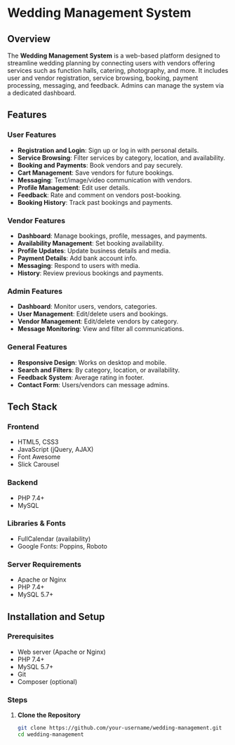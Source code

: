 # Wedding Management System

## Overview

The **Wedding Management System** is a web-based platform designed to streamline wedding planning by connecting users with vendors offering services such as function halls, catering, photography, and more. It includes user and vendor registration, service browsing, booking, payment processing, messaging, and feedback. Admins can manage the system via a dedicated dashboard.

## Features

### User Features
- **Registration and Login**: Sign up or log in with personal details.
- **Service Browsing**: Filter services by category, location, and availability.
- **Booking and Payments**: Book vendors and pay securely.
- **Cart Management**: Save vendors for future bookings.
- **Messaging**: Text/image/video communication with vendors.
- **Profile Management**: Edit user details.
- **Feedback**: Rate and comment on vendors post-booking.
- **Booking History**: Track past bookings and payments.

### Vendor Features
- **Dashboard**: Manage bookings, profile, messages, and payments.
- **Availability Management**: Set booking availability.
- **Profile Updates**: Update business details and media.
- **Payment Details**: Add bank account info.
- **Messaging**: Respond to users with media.
- **History**: Review previous bookings and payments.

### Admin Features
- **Dashboard**: Monitor users, vendors, categories.
- **User Management**: Edit/delete users and bookings.
- **Vendor Management**: Edit/delete vendors by category.
- **Message Monitoring**: View and filter all communications.

### General Features
- **Responsive Design**: Works on desktop and mobile.
- **Search and Filters**: By category, location, or availability.
- **Feedback System**: Average rating in footer.
- **Contact Form**: Users/vendors can message admins.

## Tech Stack

### Frontend
- HTML5, CSS3
- JavaScript (jQuery, AJAX)
- Font Awesome
- Slick Carousel

### Backend
- PHP 7.4+
- MySQL

### Libraries & Fonts
- FullCalendar (availability)
- Google Fonts: Poppins, Roboto

### Server Requirements
- Apache or Nginx
- PHP 7.4+
- MySQL 5.7+

## Installation and Setup

### Prerequisites
- Web server (Apache or Nginx)
- PHP 7.4+
- MySQL 5.7+
- Git
- Composer (optional)

### Steps

1. **Clone the Repository**
   ```bash
   git clone https://github.com/your-username/wedding-management.git
   cd wedding-management
